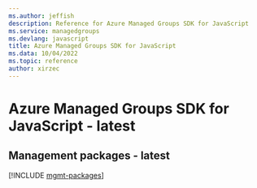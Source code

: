 ```yaml
---
ms.author: jeffish
description: Reference for Azure Managed Groups SDK for JavaScript
ms.service: managedgroups
ms.devlang: javascript
title: Azure Managed Groups SDK for JavaScript
ms.data: 10/04/2022
ms.topic: reference
author: xirzec
---
```

# Azure Managed Groups SDK for JavaScript - latest

## Management packages - latest
[!INCLUDE [mgmt-packages](managed-groups-mgmt-index.md)]